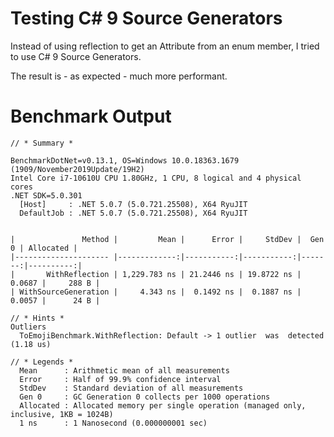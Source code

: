 # Testing C# 9 Source Generators

Instead of using reflection to get an Attribute from an enum member, I tried to use C# 9 Source Generators.

The result is - as expected - much more performant.

# Benchmark Output
```
// * Summary *

BenchmarkDotNet=v0.13.1, OS=Windows 10.0.18363.1679 (1909/November2019Update/19H2)
Intel Core i7-10610U CPU 1.80GHz, 1 CPU, 8 logical and 4 physical cores
.NET SDK=5.0.301
  [Host]     : .NET 5.0.7 (5.0.721.25508), X64 RyuJIT
  DefaultJob : .NET 5.0.7 (5.0.721.25508), X64 RyuJIT


|               Method |         Mean |      Error |     StdDev |  Gen 0 | Allocated |
|--------------------- |-------------:|-----------:|-----------:|-------:|----------:|
|       WithReflection | 1,229.783 ns | 21.2446 ns | 19.8722 ns | 0.0687 |     288 B |
| WithSourceGeneration |     4.343 ns |  0.1492 ns |  0.1887 ns | 0.0057 |      24 B |

// * Hints *
Outliers
  ToEmojiBenchmark.WithReflection: Default -> 1 outlier  was  detected (1.18 us)

// * Legends *
  Mean      : Arithmetic mean of all measurements
  Error     : Half of 99.9% confidence interval
  StdDev    : Standard deviation of all measurements
  Gen 0     : GC Generation 0 collects per 1000 operations
  Allocated : Allocated memory per single operation (managed only, inclusive, 1KB = 1024B)
  1 ns      : 1 Nanosecond (0.000000001 sec)

```
